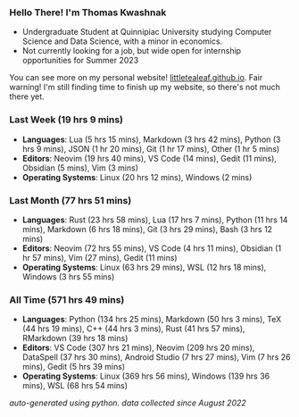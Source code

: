 
### Hello There! I'm Thomas Kwashnak

- Undergraduate Student at Quinnipiac University studying Computer Science and Data Science, with a minor in economics.
- Not currently looking for a job, but wide open for internship opportunities for Summer 2023

You can see more on my personal website! [littletealeaf.github.io](https://littletealeaf.github.io). Fair warning! I'm still finding time to finish up my website, so there's not much there yet.

### Last Week (19 hrs 9 mins)
- **Languages**: Lua (5 hrs 15 mins), Markdown (3 hrs 42 mins), Python (3 hrs 9 mins), JSON (1 hr 20 mins), Git (1 hr 17 mins), Other (1 hr 5 mins)
- **Editors**: Neovim (19 hrs 40 mins), VS Code (14 mins), Gedit (11 mins), Obsidian (5 mins), Vim (3 mins)
- **Operating Systems**: Linux (20 hrs 12 mins), Windows (2 mins)
    
### Last Month (77 hrs 51 mins)
- **Languages**: Rust (23 hrs 58 mins), Lua (17 hrs 7 mins), Python (11 hrs 14 mins), Markdown (6 hrs 18 mins), Git (3 hrs 29 mins), Bash (3 hrs 12 mins)
- **Editors**: Neovim (72 hrs 55 mins), VS Code (4 hrs 11 mins), Obsidian (1 hr 57 mins), Vim (27 mins), Gedit (11 mins)
- **Operating Systems**: Linux (63 hrs 29 mins), WSL (12 hrs 18 mins), Windows (3 hrs 55 mins)
    
### All Time (571 hrs 49 mins)
- **Languages**: Python (134 hrs 25 mins), Markdown (50 hrs 3 mins), TeX (44 hrs 19 mins), C++ (44 hrs 3 mins), Rust (41 hrs 57 mins), RMarkdown (39 hrs 18 mins)
- **Editors**: VS Code (307 hrs 21 mins), Neovim (209 hrs 20 mins), DataSpell (37 hrs 30 mins), Android Studio (7 hrs 27 mins), Vim (7 hrs 26 mins), Gedit (5 hrs 39 mins)
- **Operating Systems**: Linux (369 hrs 56 mins), Windows (139 hrs 36 mins), WSL (68 hrs 54 mins)
    

*auto-generated using python. data collected since August 2022*
